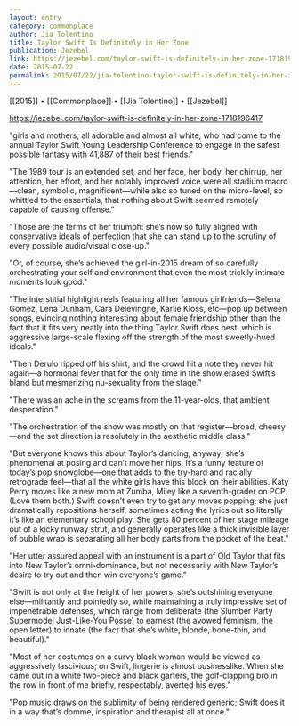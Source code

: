 ```yaml
---
layout: entry
category: commonplace
author: Jia Tolentino
title: Taylor Swift Is Definitely in Her Zone
publication: Jezebel
link: https://jezebel.com/taylor-swift-is-definitely-in-her-zone-1718196417
date: 2015-07-22
permalink: 2015/07/22/jia-tolentino-taylor-swift-is-definitely-in-her-zone
---
```


[[2015]] • [[Commonplace]] • [[Jia Tolentino]] • [[Jezebel]] 

https://jezebel.com/taylor-swift-is-definitely-in-her-zone-1718196417

"girls and mothers, all adorable and almost all white, who had come to the annual Taylor Swift Young Leadership Conference to engage in the safest possible fantasy with 41,887 of their best friends."

"The 1989 tour is an extended set, and her face, her body, her chirrup, her attention, her effort, and her notably improved voice were all stadium macro—clean, symbolic, magnificent—while also so tuned on the micro-level, so whittled to the essentials, that nothing about Swift seemed remotely capable of causing offense."

"Those are the terms of her triumph: she’s now so fully aligned with conservative ideals of perfection that she can stand up to the scrutiny of every possible audio/visual close-up."

"Or, of course, she’s achieved the girl-in-2015 dream of so carefully orchestrating your self and environment that even the most trickily intimate moments look good."
 
"The interstitial highlight reels featuring all her famous girlfriends—Selena Gomez, Lena Dunham, Cara Delevingne, Karlie Kloss, etc—pop up between songs, evincing nothing interesting about female friendship other than the fact that it fits very neatly into the thing Taylor Swift does best, which is aggressive large-scale flexing off the strength of the most sweetly-hued ideals."

"Then Derulo ripped off his shirt, and the crowd hit a note they never hit again—a hormonal fever that for the only time in the show erased Swift’s bland but mesmerizing nu-sexuality from the stage."
 
"There was an ache in the screams from the 11-year-olds, that ambient desperation."

"The orchestration of the show was mostly on that register—broad, cheesy—and the set direction is resolutely in the aesthetic middle class."

"But everyone knows this about Taylor’s dancing, anyway; she’s phenomenal at posing and can’t move her hips. It’s a funny feature of today’s pop snowglobe—one that adds to the try-hard and racially retrograde feel—that all the white girls have this block on their abilities. Katy Perry moves like a new mom at Zumba, Miley like a seventh-grader on PCP. (Love them both.) Swift doesn’t even try to get any moves popping; she just dramatically repositions herself, sometimes acting the lyrics out so literally it’s like an elementary school play. She gets 80 percent of her stage mileage out of a kicky runway strut, and generally operates like a thick invisible layer of bubble wrap is separating all her body parts from the pocket of the beat."

"Her utter assured appeal with an instrument is a part of Old Taylor that fits into New Taylor’s omni-dominance, but not necessarily with New Taylor’s desire to try out and then win everyone’s game."

"Swift is not only at the height of her powers, she’s outshining everyone else—militantly and pointedly so, while maintaining a truly impressive set of impenetrable defenses, which range from deliberate (the Slumber Party Supermodel Just-Like-You Posse) to earnest (the avowed feminism, the open letter) to innate (the fact that she’s white, blonde, bone-thin, and beautiful)."

"Most of her costumes on a curvy black woman would be viewed as aggressively lascivious; on Swift, lingerie is almost businesslike. When she came out in a white two-piece and black garters, the golf-clapping bro in the row in front of me briefly, respectably, averted his eyes."

"Pop music draws on the sublimity of being rendered generic; Swift does it in a way that’s domme, inspiration and therapist all at once."
